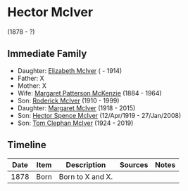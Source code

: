﻿---
layout: person
subject_key: i62168745
permalink: /people/i62168745
---

# Hector McIver
(1878 - ?)

## Immediate Family

* Daughter: [Elizabeth McIver](./@80366022@-elizabeth-mciver-b-d1914.md) ( - 1914)
* Father: X
* Mother: X
* Wife: [Margaret Patterson McKenzie](./@88610293@-margaret-patterson-mckenzie-b1884-d1964.md) (1884 - 1964)
* Son: [Roderick McIver](./@90830540@-roderick-mciver-b1910-d1999.md) (1910 - 1999)
* Daughter: [Margaret McIver](./@24380064@-margaret-mciver-b1918-d2015.md) (1918 - 2015)
* Son: [Hector Spence McIver](./@34334364@-hector-spence-mciver-b1919-4-12-d2008-1-27.md) (12/Apr/1919 - 27/Jan/2008)
* Son: [Tom Clephan McIver](./@74287888@-tom-clephan-mciver-b1924-d2019.md) (1924 - 2019)

## Timeline

Date | Item | Description | Sources | Notes
---|---|---|---|---
1878 | Born | Born to X and X. |  | 

